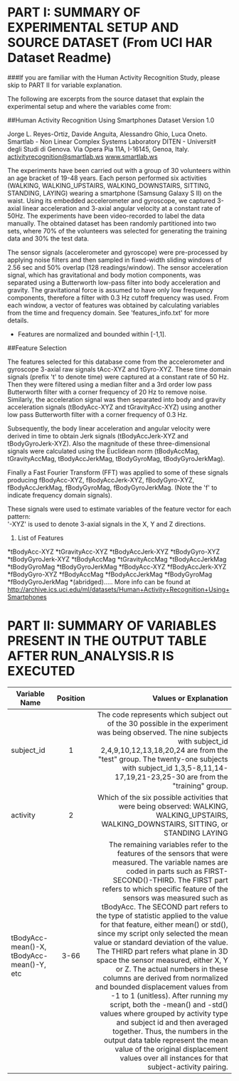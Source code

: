 
PART I: SUMMARY OF EXPERIMENTAL SETUP AND SOURCE DATASET (From UCI HAR Dataset Readme)
==================================================================
###If you are familiar with the Human Activity Recognition Study, please skip to PART II for variable explanation.

The following are excerpts from the source dataset that explain the experimental setup and where the variables come from:

##Human Activity Recognition Using Smartphones Dataset
Version 1.0

Jorge L. Reyes-Ortiz, Davide Anguita, Alessandro Ghio, Luca Oneto.
Smartlab - Non Linear Complex Systems Laboratory
DITEN - Universit‡ degli Studi di Genova.
Via Opera Pia 11A, I-16145, Genoa, Italy.
activityrecognition@smartlab.ws
www.smartlab.ws


The experiments have been carried out with a group of 30 volunteers within an age bracket of 19-48 years. Each person performed six activities (WALKING, WALKING_UPSTAIRS, WALKING_DOWNSTAIRS, SITTING, STANDING, LAYING) wearing a smartphone (Samsung Galaxy S II) on the waist. Using its embedded accelerometer and gyroscope, we captured 3-axial linear acceleration and 3-axial angular velocity at a constant rate of 50Hz. The experiments have been video-recorded to label the data manually. The obtained dataset has been randomly partitioned into two sets, where 70% of the volunteers was selected for generating the training data and 30% the test data. 

The sensor signals (accelerometer and gyroscope) were pre-processed by applying noise filters and then sampled in fixed-width sliding windows of 2.56 sec and 50% overlap (128 readings/window). The sensor acceleration signal, which has gravitational and body motion components, was separated using a Butterworth low-pass filter into body acceleration and gravity. The gravitational force is assumed to have only low frequency components, therefore a filter with 0.3 Hz cutoff frequency was used. From each window, a vector of features was obtained by calculating variables from the time and frequency domain. See 'features_info.txt' for more details. 

- Features are normalized and bounded within [-1,1].

##Feature Selection 

The features selected for this database come from the accelerometer and gyroscope 3-axial raw signals tAcc-XYZ and tGyro-XYZ. These time domain signals (prefix 't' to denote time) were captured at a constant rate of 50 Hz. Then they were filtered using a median filter and a 3rd order low pass Butterworth filter with a corner frequency of 20 Hz to remove noise. Similarly, the acceleration signal was then separated into body and gravity acceleration signals (tBodyAcc-XYZ and tGravityAcc-XYZ) using another low pass Butterworth filter with a corner frequency of 0.3 Hz. 

Subsequently, the body linear acceleration and angular velocity were derived in time to obtain Jerk signals (tBodyAccJerk-XYZ and tBodyGyroJerk-XYZ). Also the magnitude of these three-dimensional signals were calculated using the Euclidean norm (tBodyAccMag, tGravityAccMag, tBodyAccJerkMag, tBodyGyroMag, tBodyGyroJerkMag). 

Finally a Fast Fourier Transform (FFT) was applied to some of these signals producing fBodyAcc-XYZ, fBodyAccJerk-XYZ, fBodyGyro-XYZ, fBodyAccJerkMag, fBodyGyroMag, fBodyGyroJerkMag. (Note the 'f' to indicate frequency domain signals). 

These signals were used to estimate variables of the feature vector for each pattern:  
'-XYZ' is used to denote 3-axial signals in the X, Y and Z directions.

1. List of Features

  *tBodyAcc-XYZ
  *tGravityAcc-XYZ
  *tBodyAccJerk-XYZ
  *tBodyGyro-XYZ
  *tBodyGyroJerk-XYZ
  *tBodyAccMag
  *tGravityAccMag
  *tBodyAccJerkMag
  *tBodyGyroMag
  *tBodyGyroJerkMag
  *fBodyAcc-XYZ
  *fBodyAccJerk-XYZ
  *fBodyGyro-XYZ
  *fBodyAccMag
  *fBodyAccJerkMag
  *fBodyGyroMag
  *fBodyGyroJerkMag
  *(abridged).....
More info can be found at http://archive.ics.uci.edu/ml/datasets/Human+Activity+Recognition+Using+Smartphones


PART II: SUMMARY OF VARIABLES PRESENT IN THE OUTPUT TABLE AFTER RUN_ANALYSIS.R IS EXECUTED 
=================
| Variable Name  |  Position   | Values or Explanation 													       |
| -------------- |:-----------:| -----------------------------------------------------------------------------:|
| subject_id	 |	 	1	   |  The code represents which subject out of the 30 possible in the experiment 					 				  was being observed. The nine subjects with subject_id 2,4,9,10,12,13,18,20,24 are from the "test" group. The twenty-one subjects with subject_id 1,3,5-8,11,14-17,19,21-23,25-30 are from the "training" group. | 
| activity 		 |	    2	   |  Which of the six possible activities that were being observed: WALKING, WALKING_UPSTAIRS, WALKING_DOWNSTAIRS, SITTING, or STANDING LAYING   |
|tBodyAcc-mean()-X, tBodyAcc-mean()-Y, etc |  3-66	 | The remaining variables refer to the features of the sensors that were measured. The variable names are coded in parts such as FIRST-SECOND()-THIRD. The FIRST part refers to which specific feature of the sensors was measured such as tBodyAcc. The SECOND part refers to the type of statistic applied to the value for that feature, either mean() or std(), since my script only selected the mean value or standard deviation of the value. The THIRD part refers what plane in 3D space the sensor measured, either X, Y or Z. The actual numbers in these columns are derived from normalized and bounded displacement values from -1 to 1 (unitless). After running my script, both the -mean() and -std() values where grouped by activity type and subject id and then averaged together. Thus, the numbers in the output data table represent the mean value of the original displacement values over all instances for that subject-activity pairing.|




